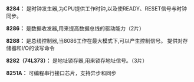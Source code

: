 **8284：** 是时钟发生器,为CPU提供工作时钟,以及使READY、RESET信号与时钟同步。

**8286：** 是数据收发器,用来提高数据总线的驱动能力（2片）

**8288：** 是总线控制器,当8086工作在最大模式下,可以产生控制信号。
提供对存储器和I/O的读写命令

**8282（74L373）：** 是地址锁存器,用来锁存地址信号。（3片）

**8251A：** 可编程串行接口芯片，支持异步和同步
